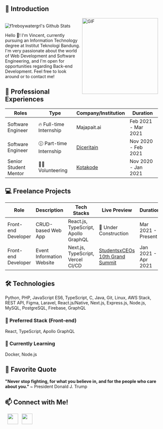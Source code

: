 ## :milky_way: Introduction

<img align="right" alt="GIF" src="https://64.media.tumblr.com/cd7f79c1cb33871b973be39230faf6e6/tumblr_p510txFA4i1shdhdjo2_540.gif" width="250"/>

<br>

<img align="center" src="https://github-readme-stats.vercel.app/api?username=f1reboywatergrl&count_private=true&show_icons=true&theme=tokyonight&border_radius=15" alt="f1reboywatergrl's Github Stats"/> 

<br/>

Hello :wave:! I'm Vincent, currently pursuing an Information Technology degree at Institut Teknologi Bandung. I'm very passionate about the world of Web Development and Software Engineering, and I'm open for opportunities regarding Back-end Development. Feel free to look around or to contact me!

## 💼 Professional Experiences
| Roles | Type | Company/Institution | Duration |
| --- | --- | --- | --- |
| Software Engineer | :fire: Full-time Internship | Majapait.ai | Feb 2021 - Mar 2021 |
| Software Engineer | :clock1230: Part-time Internship | [Diceritain](https://diceritain.id/) | Nov 2020 - Feb 2021 |
| Senior Student Mentor | 🤝🏻 Volunteering | [Kotakode](https://kotakode.com/) | Nov 2020 - Jan 2021 |

## :computer: Freelance Projects
| Role | Description | Tech Stacks | Live Preview | Duration | 
| --- | --- | --- | --- | --- |
| Front-end Developer | CRUD-based Web App | React.js, TypeScript, Apollo GraphQL | :construction: Under Construction | Mar 2021 - Present |
| Front-end Developer | Event Information Website | Next.js, TypeScript, Vercel CI/CD | [StudentsxCEOs 10th Grand Summit](https://sxcgrandsummit.com/) | Jan 2021 - Apr 2021 |

## 🛠 Technologies

Python, PHP, JavaScript ES6, TypeScript, C, Java, Git, Linux, AWS Stack, REST API, Figma, Laravel, React.js/Native, Next.js, Express.js, Node.js, MySQL, PostgreSQL, Firebase, GraphQL

### :star2: Preferred Stack (Front-end)

React, TypeScript, Apollo GraphQL

### 🌱 Currently Learning

Docker, Node.js

## 💬 Favorite Quote

<strong> "Never stop fighting, for what you believe in, and for the people who care about you." </strong> ~ President Donald J. Trump

## 📫 Connect with Me!
<p>
<!-- &nbsp; <a href="https://dionisiusdarryl.live" target="_blank" rel="noopener noreferrer"><img src="https://img.icons8.com/plasticine/100/000000/geography.png" width="50" /></a>  -->
&nbsp; <a href="https://www.linkedin.com/in/vincentius-samuel/" target="_blank" rel="noopener noreferrer"><img src="https://image.flaticon.com/icons/png/128/61/61109.png" width="35" /></a>
&nbsp; <a href="mailto:18219024@std.stei.itb.ac.id" target="_blank" rel="noopener noreferrer"><img src="https://icons-for-free.com/iconfiles/png/512/envelope+inbox+mail+icon-1320086062654659973.png"  width="35" /></a>

<!--
**f1reboywatergrl/f1reboywatergrl** is a ✨ _special_ ✨ repository because its `README.md` (this file) appears on your GitHub profile.

https://www.webfx.com/tools/emoji-cheat-sheet/
https://github.com/anuraghazra/github-readme-stats
-->
